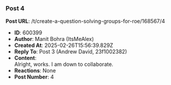 ### Post 4
**Post URL**: /t/create-a-question-solving-groups-for-roe/168567/4
- **ID**: 600399
- **Author**: Manit Bohra (ItsMeAlex)
- **Created At**: 2025-02-26T15:56:39.829Z
- **Reply To**: Post 3 (Andrew David, 23f1002382)
- **Content**:  
  Alright, works. I am down to collaborate.
- **Reactions**: None
- **Post Number**: 4

